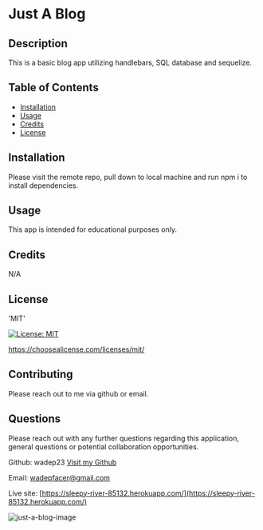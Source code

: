 # Just A Blog

## Description

This is a basic blog app utilizing handlebars, SQL database and sequelize.

## Table of Contents

- [Installation](#installation)
- [Usage](#usage)
- [Credits](#credits)
- [License](#license)

## Installation

Please visit the remote repo, pull down to local machine and run npm i to install dependencies.

## Usage

This app is intended for educational purposes only.

## Credits

N/A

## License

'MIT'

[![License: MIT](https://img.shields.io/badge/License-MIT-yellow.svg)](https://opensource.org/licenses/MIT)

https://choosealicense.com/licenses/mit/

## Contributing

Please reach out to me via github or email.

## Questions

Please reach out with any further questions regarding this application, general questions or potential collaboration opportunities.

Github: wadep23
[Visit my Github](https://www.github.com/wadep23)

Email: wadepfacer@gmail.com

Live site: [https://sleepy-river-85132.herokuapp.com/](https://sleepy-river-85132.herokuapp.com/)

![just-a-blog-image](https://user-images.githubusercontent.com/79487809/130343247-f172fe70-07fa-4225-b9b2-75db50ba6c44.jpg)

